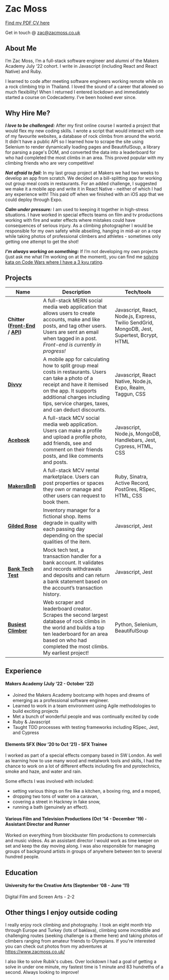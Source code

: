 # Zac Moss

[Find my PDF CV here](https://github.com/ZacMossHK/CV/blob/master/ZacMossCV.pdf)

Get in touch @ zac@zacmoss.co.uk

## About Me

I’m Zac Moss, I’m a full-stack software engineer and alumni of the Makers Academy July ‘22 cohort. I write in Javascript (including React and React Native) and Ruby.

I learned to code after meeting software engineers working remote while on a rock climbing trip in Thailand. I loved the sound of a career that allowed so much flexibility! When I returned I entered lockdown and immediately started a course on Codecademy. I’ve been hooked ever since.

## Why Hire Me?

***I love to be challenged:*** After my first online course I wanted a project that would flex my new coding skills. I wrote a script that would interact with one of my favourite websites, a database of rock climbs from around the world. It didn't have a public API so I learned how to scrape the site using Selenium to render dynamically loading pages and BeautifulSoup, a library for parsing a page's DOM, and converted the data into a leaderboard for who had completed the most climbs in an area. This proved popular with my climbing friends who are very competitive!

***Not afraid to fail:*** In my last group project at Makers we had two weeks to develop an app from scratch. We decided on a bill-splitting app for working out group meal costs in restaurants. For an added challenge, I suggested we make it a mobile app and write it in React Native - neither of which I had any experience with! This paid off when we finished with an iOS app that we could deploy through Expo.

***Calm under pressure:*** I am used to keeping it together in high-stress situations. I have worked in special effects teams on film and tv productions working with fire and water effects where mistakes could have consequences of serious injury. As a climbing photographer I would be responsible for my own safety while abseiling, hanging in mid-air on a rope while taking photos of professional climbers and athletes - sometimes only getting one attempt to get the shot!

***I’m always working on something:*** If I’m not developing my own projects (just ask me what I’m working on at the moment), you can find me [solving kata on Code Wars where I have a 3 kyu rating](https://www.codewars.com/users/ZacMoss).

## Projects

| Name                         | Description       | Tech/tools        |
| ---------------------------- | ----------------- | ----------------- |
| **Chitter ([Front-End](https://github.com/ZacMossHK/chitter-react-client) / [API](https://github.com/ZacMossHK/chitter-react-api))** | A full-stack MERN social media web application that allows users to create accounts, make and like posts, and tag other users. Users are sent an email when tagged in a post. *Front-end is currently in progress!* | Javascript, React, Node.js, Express, Twilio SendGrid, MongoDB, Jest, Supertest, Bcrypt, HTML |
| [**Divvy**](https://github.com/ZacMossHK/divvy-app)            | A mobile app for calculating how to split group meal costs in restaurants. Users can take a photo of a receipt and have it itemised on the app. It supports additional charges including tips, service charges, taxes, and can deduct discounts. | Javascript, React Native, Node.js, Expo, Realm, Taggun, CSS |
| [**Acebook**](https://github.com/ZacMossHK/acebook)| A full-stack MCV social media web application. Users can make a profile and upload a profile photo, add friends, see and comment on their friends posts, and like comments and posts. | Javascript, Node.js, MongoDB, Handlebars, Jest, Cypress, HTML, CSS |
| [**MakersBnB**](https://github.com/ZacMossHK/makersbnb-ruby-seed) | A full-stack MCV rental marketplace. Users can post properties or spaces they own or manage and other users can request to book them. | Ruby, Sinatra, Active Record, PostGres, RSpec, HTML, CSS | 
| [**Gilded Rose**](https://github.com/ZacMossHK/Gilded-Rose-Javascript)| Inventory manager for a fictional shop. Items degrade in quality with each passing day depending on the special qualities of the item. | Javascript, Jest |
| [**Bank Tech Test**](https://github.com/ZacMossHK/BankTechTest)| Mock tech test, a transaction handler for a bank account. It validates and records withdrawals and deposits and can return a bank statement based on the account’s transaction history. | Javascript, Jest |
| [**Busiest Climber**](https://github.com/ZacMossHK/Busiest-Climbers-UKC)| Web scraper and leaderboard creator. Scrapes the second largest database of rock climbs in the world and builds a top ten leaderboard for an area based on who had completed the most climbs. My earliest project! | Python, Selenium, BeautifulSoup |

## Experience

#### Makers Academy (July ‘22 - October ‘22)
- Joined the Makers Academy bootcamp with hopes and dreams of emerging as a professional software engineer.
- Learned to work in a team environment using Agile methodologies to build exciting projects
- Met a bunch of wonderful people and was continually excited by code
- Ruby & Javascript
- Taught TDD processes with testing frameworks including RSpec, Jest, and Cypress

#### Elements SFX (Nov ‘20 to Oct ‘21) - SFX Trainee

I worked as part of a special effects company based in SW London. As well as learning how to use many wood and metalwork tools and skills, I had the chance to work on a lot of different effects including fire and pyrotechnics, smoke and haze, and water and rain.

Some effects I was involved with included:

- setting various things on fire like a kitchen, a boxing ring, and a moped,
- dropping two tons of water on a caravan,
- covering a street in Hackney in fake snow,
- running a bath (genuinely an effect).

#### Various Film and Television Productions (Oct ‘14 - December ‘19) - Assistant Director and Runner

Worked on everything from blockbuster film productions to commercials and music videos. As an assistant director I would work as time keeper on set and keep the day moving along. I was also responsible for managing groups of background artists in groups of anywhere between ten to several hundred people.

## Education

#### University for the Creative Arts (September ‘08 - June ‘11)
Digital Film and Screen Arts - 2-2

## Other things I enjoy outside coding

I really enjoy rock climbing and photography. I took an eight month trip through Europe and Turkey (lots of baklava), climbing some incredible and challenging routes (seeking challenge is a theme here) and taking photos of climbers ranging from amateur friends to Olympians. If you're interested you can check out photos from my adventures at https://www.zacmoss.co.uk/

I also like to solve Rubik's cubes. Over lockdown I had a goal of getting a solve in under one minute, my fastest time is 1 minute and 83 hundreths of a second. Always looking to improve!
